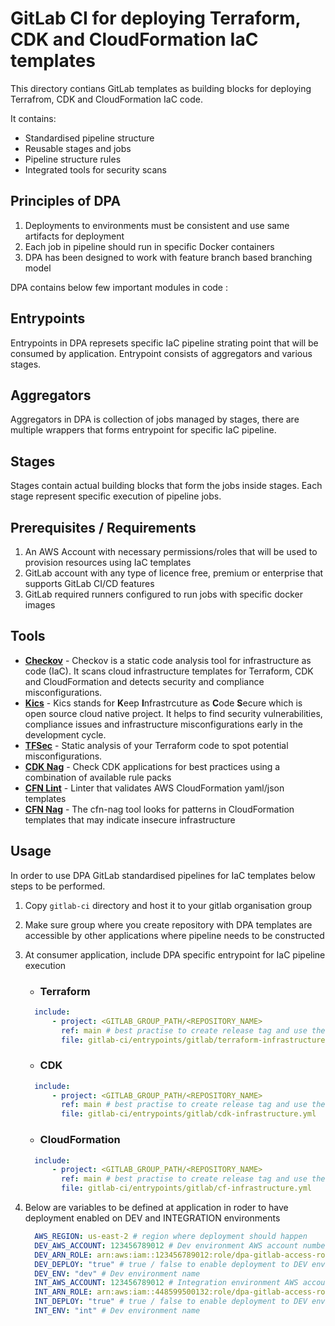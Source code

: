 # GitLab CI for deploying Terraform, CDK and CloudFormation IaC templates
This directory contians GitLab templates as building blocks for deploying Terrafrom, CDK and CloudFormation IaC code.

It contains: 
- Standardised pipeline structure
- Reusable stages and jobs
- Pipeline structure rules
- Integrated tools for security scans

## Principles of DPA
1. Deployments to environments must be consistent and use same artifacts for deployment
2. Each job in pipeline should run in specific Docker containers
3. DPA has been designed to work with feature branch based branching model

DPA contains below few important modules in code :

## Entrypoints

Entrypoints in DPA represets specific IaC pipeline strating point that will be consumed by application. Entrypoint consists of aggregators and various stages.

## Aggregators

Aggregators in DPA is collection of jobs managed by stages, there are multiple  wrappers that forms entrypoint for specific IaC pipeline.

## Stages

Stages contain actual building blocks that form the jobs inside stages. Each stage represent specific execution of pipeline jobs.

## Prerequisites / Requirements

1. An AWS Account with necessary permissions/roles that will be used to provision resources using IaC templates
2. GitLab account with any type of licence free, premium or enterprise that supports GitLab CI/CD features
3. GitLab required runners configured to run jobs with specific docker images

## Tools
- **[Checkov](https://github.com/bridgecrewio/checkov)** - Checkov is a static code analysis tool for infrastructure as code (IaC). It scans cloud infrastructure templates for Terraform, CDK and CloudFormation and detects security and compliance misconfigurations.
- **[Kics](https://github.com/Checkmarx/kics)** - Kics stands for **K**eep **I**nfrastrcuture as **C**ode **S**ecure which is open source cloud native project. It helps to find security vulnerabilities, compliance issues and infrastructure misconfigurations early in the development cycle.
- **[TFSec](https://github.com/aquasecurity/tfsec)** - Static analysis of your Terraform code to spot potential misconfigurations.
- **[CDK Nag](https://github.com/cdklabs/cdk-nag)** - Check CDK applications for best practices using a combination of available rule packs
- **[CFN Lint](https://github.com/aws-cloudformation/cfn-lint)** -  Linter that validates AWS CloudFormation yaml/json templates
- **[CFN Nag](https://github.com/stelligent/cfn_nag)** - The cfn-nag tool looks for patterns in CloudFormation templates that may indicate insecure infrastructure


  
## Usage
In order to use DPA GitLab standardised pipelines for IaC templates below steps to be performed.
1. Copy `gitlab-ci` directory and host it to your gitlab organisation group
2. Make sure group where you create repository with DPA templates are accessible by other applications where pipeline needs to be constructed
3. At consumer application, include DPA specific entrypoint for IaC pipeline execution 
    - ### Terraform

    ``` yml
      include:
          - project: <GITLAB_GROUP_PATH/<REPOSITORY_NAME>
            ref: main # best practise to create release tag and use the same 
            file: gitlab-ci/entrypoints/gitlab/terraform-infrastructure.yml
    ```
    - ### CDK

    ``` yml
      include:
          - project: <GITLAB_GROUP_PATH/<REPOSITORY_NAME>
            ref: main # best practise to create release tag and use the same 
            file: gitlab-ci/entrypoints/gitlab/cdk-infrastructure.yml
    ```
    - ### CloudFormation

    ``` yml
      include:
          - project: <GITLAB_GROUP_PATH/<REPOSITORY_NAME>
            ref: main # best practise to create release tag and use the same 
            file: gitlab-ci/entrypoints/gitlab/cf-infrastructure.yml
    ```
4. Below are variables to be defined at application in roder to have deployment enabled on DEV and INTEGRATION environments
   
   ``` yml
     AWS_REGION: us-east-2 # region where deployment should happen
     DEV_AWS_ACCOUNT: 123456789012 # Dev environment AWS account number
     DEV_ARN_ROLE: arn:aws:iam::123456789012:role/dpa-gitlab-access-role # Role ARN that will be used to provision resources in Dev 
     DEV_DEPLOY: "true" # true / false to enable deployment to DEV environment
     DEV_ENV: "dev" # Dev environment name
     INT_AWS_ACCOUNT: 123456789012 # Integration environment AWS account number
     INT_ARN_ROLE: arn:aws:iam::448599500132:role/dpa-gitlab-access-role # Role ARN that will be used to provision resources in Integration 
     INT_DEPLOY: "true" # true / false to enable deployment to DEV environment
     INT_ENV: "int" # Dev environment name
   ```
